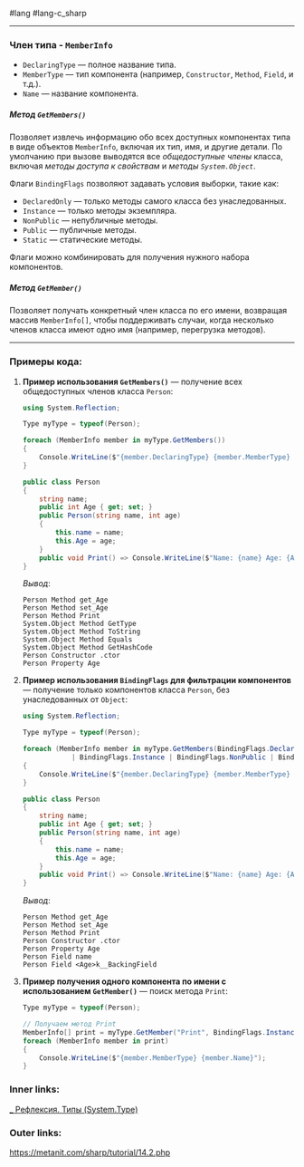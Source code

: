 #lang #lang-c_sharp 

---
### Член типа - `MemberInfo`
   - `DeclaringType` — полное название типа.
   - `MemberType` — тип компонента (например, `Constructor`, `Method`, `Field`, и т.д.).
   - `Name` — название компонента.

##### Метод `GetMembers()`
Позволяет извлечь информацию обо всех доступных компонентах типа в виде объектов `MemberInfo`, включая их тип, имя, и другие детали.
По умолчанию при вызове выводятся все *общедоступные члены* класса, включая *методы доступа к свойствам* и *методы `System.Object`*.

Флаги `BindingFlags` позволяют задавать условия выборки, такие как:
   - `DeclaredOnly` — только методы самого класса без унаследованных.
   - `Instance` — только методы экземпляра.
   - `NonPublic` — непубличные методы.
   - `Public` — публичные методы.
   - `Static` — статические методы.
  
Флаги можно комбинировать для получения нужного набора компонентов.

##### Метод `GetMember()`
Позволяет получать конкретный член класса по его имени, возвращая массив `MemberInfo[]`, чтобы поддерживать случаи, когда несколько членов класса имеют одно имя (например, перегрузка методов).

---

### Примеры кода:

1. **Пример использования `GetMembers()`** — получение всех общедоступных членов класса `Person`:
    ```csharp
    using System.Reflection;

    Type myType = typeof(Person);

    foreach (MemberInfo member in myType.GetMembers())
    {
        Console.WriteLine($"{member.DeclaringType} {member.MemberType} {member.Name}");
    }

    public class Person
    {
        string name;
        public int Age { get; set; }
        public Person(string name, int age)
        {
            this.name = name;
            this.Age = age;
        }
        public void Print() => Console.WriteLine($"Name: {name} Age: {Age}");
    }
    ```
   *Вывод*:
   ```
   Person Method get_Age
   Person Method set_Age
   Person Method Print
   System.Object Method GetType
   System.Object Method ToString
   System.Object Method Equals
   System.Object Method GetHashCode
   Person Constructor .ctor
   Person Property Age
   ```

2. **Пример использования `BindingFlags` для фильтрации компонентов** — получение только компонентов класса `Person`, без унаследованных от `Object`:
    ```csharp
    using System.Reflection;

    Type myType = typeof(Person);

    foreach (MemberInfo member in myType.GetMembers(BindingFlags.DeclaredOnly
                | BindingFlags.Instance | BindingFlags.NonPublic | BindingFlags.Public))
    {
        Console.WriteLine($"{member.DeclaringType} {member.MemberType} {member.Name}");
    }

    public class Person
    {
        string name;
        public int Age { get; set; }
        public Person(string name, int age)
        {
            this.name = name;
            this.Age = age;
        }
        public void Print() => Console.WriteLine($"Name: {name} Age: {Age}");
    }
    ```
   *Вывод*:
   ```
   Person Method get_Age
   Person Method set_Age
   Person Method Print
   Person Constructor .ctor
   Person Property Age
   Person Field name
   Person Field <Age>k__BackingField
   ```

3. **Пример получения одного компонента по имени с использованием `GetMember()`** — поиск метода `Print`:
    ```csharp
    Type myType = typeof(Person);

    // Получаем метод Print
    MemberInfo[] print = myType.GetMember("Print", BindingFlags.Instance | BindingFlags.Public);
    foreach (MemberInfo member in print)
    {
        Console.WriteLine($"{member.MemberType} {member.Name}");
    }
    ```

### Inner links:
[_ Рефлексия. Типы (System.Type)](1.%20Languages/C-sharp/Рефлексия/_%20Рефлексия.%20Типы%20(System.Type).md)

### Outer links:
https://metanit.com/sharp/tutorial/14.2.php